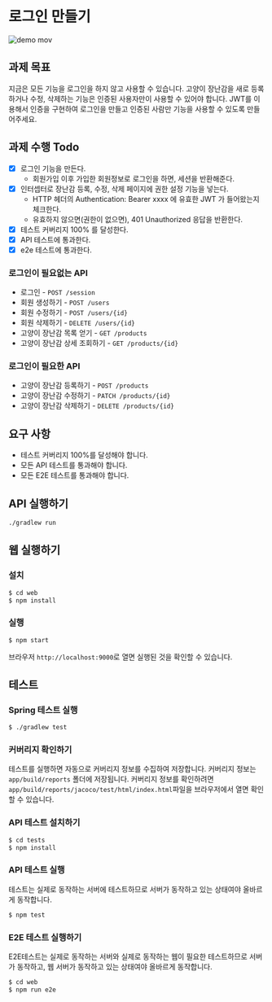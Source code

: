 # 로그인 만들기

![demo mov](https://user-images.githubusercontent.com/14071105/109416536-2e492180-7a02-11eb-9085-2b352d9a222f.gif)

## 과제 목표

지금은 모든 기능을 로그인을 하지 않고 사용할 수 있습니다. 고양이 장난감을 새로 등록하거나 수정, 삭제하는 기능은 인증된 사용자만이 사용할 수 있어야 합니다. JWT를 이용해서 인증을 구현하여 로그인을 만들고 인증된 사람만 기능을 사용할 수 있도록 만들어주세요.

## 과제 수행 Todo

- [x] 로그인 기능을 만든다.
  - 회원가입 이후 가입한 회원정보로 로그인을 하면, 세션을 반환해준다.
- [x] 인터셉터로 장난감 등록, 수정, 삭제 페이지에 권한 설정 기능을 넣는다.
  - HTTP 헤더의 Authentication: Bearer xxxx 에 유효한 JWT 가 들어왔는지 체크한다.
  - 유효하지 않으면(권한이 없으면), 401 Unauthorized 응답을 반환한다.
- [x] 테스트 커버리지 100% 를 달성한다.
- [x] API 테스트에 통과한다.
- [x] e2e 테스트에 통과한다.
    
### 로그인이 필요없는 API

* 로그인 - `POST /session`
* 회원 생성하기 - `POST /users`
* 회원 수정하기 - `POST /users/{id}`
* 회원 삭제하기 - `DELETE /users/{id}`
* 고양이 장난감 목록 얻기 - `GET /products`
* 고양이 장난감 상세 조회하기 - `GET /products/{id}`

### 로그인이 필요한 API

* 고양이 장난감 등록하기 - `POST /products`
* 고양이 장난감 수정하기 - `PATCH /products/{id}`
* 고양이 장난감 삭제하기 - `DELETE /products/{id}`

## 요구 사항

- 테스트 커버리지 100%를 달성해야 합니다.
- 모든 API 테스트를 통과해야 합니다.
- 모든 E2E 테스트를 통과해야 합니다.

## API 실행하기

```bash
./gradlew run
```

## 웹 실행하기

### 설치

```bash
$ cd web
$ npm install
```

### 실행

```bash
$ npm start
```

브라우저 `http://localhost:9000`로 열면 실행된 것을 확인할 수 있습니다.

## 테스트

### Spring 테스트 실행

```bash
$ ./gradlew test
```

### 커버리지 확인하기

테스트를 실행하면 자동으로 커버리지 정보를 수집하여 저장합니다. 커버리지 정보는 `app/build/reports`
폴더에 저장됩니다. 커버리지 정보를 확인하려면 `app/build/reports/jacoco/test/html/index.html`파일을
브라우저에서 열면 확인할 수 있습니다.

### API 테스트 설치하기

```bash
$ cd tests
$ npm install
```

### API 테스트 실행

테스트는 실제로 동작하는 서버에 테스트하므로 서버가 동작하고 있는 상태여야 올바르게 동작합니다.

```bash
$ npm test
```

### E2E 테스트 실행하기

E2E테스트는 실제로 동작하는 서버와 실제로 동작하는 웹이 필요한 테스트하므로 서버가 동작하고, 웹 서버가 동작하고 있는 상태여야 올바르게 동작합니다.

```bash
$ cd web
$ npm run e2e
```
